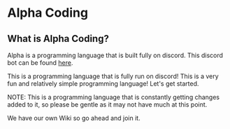 # Alpha Coding

## What is Alpha Coding?

Alpha is a programming language that is built fully on discord. This discord bot can be found [here](https://discord.com/api/oauth2/authorize?client_id=833746120462041109&permissions=8&scope=bot).

This is a programming language that is fully run on discord! 
This is a very fun and relatively simple programming language!
Let's get started.

NOTE: This is a programming language that is constantly getting changes added to it, so please be gentle as it may not have much at this point.

We have our own Wiki so go ahead and join it.

